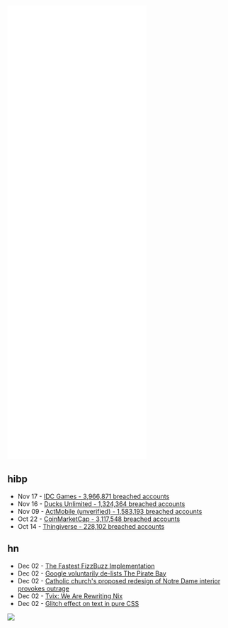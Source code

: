 ![Metrics](https://raw.githubusercontent.com/phixion/phixion/master/metrics.svg)

## hibp

<!--
for https://github.com/phixion/phixion/blob/main/.github/workflows/feeds.yml
-->
<!--START_SECTION:haveibeenpwnd-->
- Nov 17 - [IDC Games - 3,966,871 breached accounts](https://haveibeenpwned.com/PwnedWebsites#IDCGames)
- Nov 16 - [Ducks Unlimited - 1,324,364 breached accounts](https://haveibeenpwned.com/PwnedWebsites#DucksUnlimited)
- Nov 09 - [ActMobile (unverified) - 1,583,193 breached accounts](https://haveibeenpwned.com/PwnedWebsites#ActMobile)
- Oct 22 - [CoinMarketCap - 3,117,548 breached accounts](https://haveibeenpwned.com/PwnedWebsites#CoinMarketCap)
- Oct 14 - [Thingiverse - 228,102 breached accounts](https://haveibeenpwned.com/PwnedWebsites#Thingiverse)
<!--END_SECTION:haveibeenpwnd-->

## hn

<!--
for https://github.com/phixion/phixion/blob/main/.github/workflows/feeds.yml
-->
<!--START_SECTION:hn-->
- Dec 02 - [The Fastest FizzBuzz Implementation](https://tech.marksblogg.com/fastest-fizz-buzz.html)
- Dec 02 - [Google voluntarily de-lists The Pirate Bay](https://torrentfreak.com/google-removes-pirate-bay-domains-from-search-results-citing-dutch-court-order-211130/)
- Dec 02 - [Catholic church's proposed redesign of Notre Dame interior provokes outrage](https://www.theartnewspaper.com/2021/12/01/interior-redesign-notre-dame-cathedral)
- Dec 02 - [Tvix: We Are Rewriting Nix](https://tvl.fyi/blog/rewriting-nix)
- Dec 02 - [Glitch effect on text in pure CSS](https://dustri.org/b/glitch-effect-on-text-in-pure-css.html)
<!--END_SECTION:hn-->

<!--
for https://yhype.me
-->
![](https://hit.yhype.me/github/profile?user_id=13013670)
